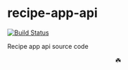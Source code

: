 # recipe-app-api
[![Build Status](https://www.travis-ci.com/danoscarmike/recipe-app-api.svg?branch=main)](https://www.travis-ci.com/danoscarmike/recipe-app-api)

Recipe app api source code

<div style="text-align: center;">☘️</div>
